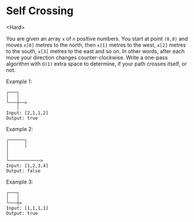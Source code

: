 # Self Crossing

\<Hard>

You are given an array `x` of `n` positive numbers. You start at point `(0,0)`
and moves `x[0]` metres to the north, then `x[1]` metres to the west, `x[2]`
metres to the south, `x[3]` metres to the east and so on. In other words, after
each move your direction changes counter-clockwise. Write a one-pass algorithm
with `O(1)` extra space to determine, if your path crosses itself, or not.

Example 1:

```
┌───┐
│   │
└───┼──>
    │
Input: [2,1,1,2]
Output: true
```

Example 2:

```
┌──────┐
│      │
│
│
└────────────>
Input: [1,2,3,4]
Output: false 
```

Example 3:

```
┌───┐
│   │
└───┼>
Input: [1,1,1,1]
Output: true 
```
